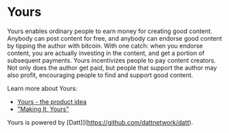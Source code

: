 Yours
=====

Yours enables ordinary people to earn money for creating good content. Anybody
can post content for free, and anybody can endorse good content by tipping the
author with bitcoin. With one catch: when you endorse content, you are actually
investing in the content, and get a portion of subsequent payments. Yours
incentivizes people to pay content creators. Not only does the author get paid,
but people that support the author may also profit, encouraging people to find
and support good content.

Learn more about Yours:
* [Yours - the product idea](http://blog.datt.co/articles/2016-02-26-yours/)
* ["Making It, Yours"](http://blog.datt.co/articles/2016-02-26-making-it-yours/)

Yours is powered by [Datt]](https://github.com/dattnetwork/datt).
